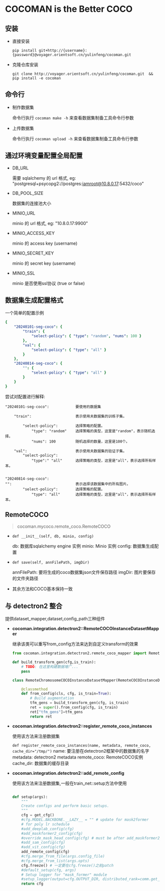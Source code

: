# COCOMAN is the Better COCO


##  安装

-  直接安装

    `pip install git+http://{username}:{password}@voyager.orientsoft.cn/yulinfeng/cocoman.git`

- 克隆仓库安装

    `git clone http://voyager.orientsoft.cn/yulinfeng/cocoman.git  && pip install -e cocoman`

## 命令行

- 制作数据集

    命令行执行 `cocoman make -h` 来查看数据集制备工具命令行参数

- 上传数据集

    命令行执行 `cocoman upload -h` 来查看数据集制备工具命令行参数


## 通过环境变量配置全局配置

- DB_URL

    需要 sqlalchemy 的 url 格式, eg: "postgresql+psycopg2://postgres:iamroot@10.8.0.17:5432/coco"

- DB_POOL_SIZE

    数据集的连接池大小

- MINIO_URL
    
    minio 的 url 格式, eg: "10.8.0.17:9900"

- MINIO_ACCESS_KEY

    minio 的 access key (username)

- MINIO_SECRET_KEY

    minio 的 secret key (username)

- MINIO_SSL

    minio 是否使用ssl协议 (true or false)


## 数据集生成配置格式

一个简单的配置示例

```yml
{
    "20240101-seg-coco": {
        "train": {
            "select-policy": { "type": "random", "nums": 100 }
        },
        "val": {
            "select-policy": { "type": "all" }
        }
    },
    "20240814-seg-coco": {
        "": {
            "select-policy": { "type": "all" }
        }
    }
}
```

尝试对配置进行解释:

```
"20240101-seg-coco":            要使用的数据集
    
    "train":                    表示使用夫数据集的训练子集。
    
        "select-policy":        选择策略的配置。
            "type": "random"    选择策略的类型，这里是"random"，表示随机选择。
            "nums": 100         随机选择的数量，这里是100个。

    "val":                      表示使用夫数据集的验证子集。
        "select-policy": 
            "type":" "all"      选择策略的类型，这里是"all"，表示选择所有样本。


"20240814-seg-coco":
"":                             表示选择该数据集中的所有图片。
        "select-policy":        选择策略的配置。
            "type": "all"       选择策略的类型，这里是"all"，表示选择所有样本。
```


## RemoteCOCO

> cocoman.mycoco.remote_coco.RemoteCOCO

- `def __init__(self, db, minio, config)`

    db:         数据库sqlalchemy engine 实例
    minio:      Minio 实例
    config:     数据集生成配置

- `def save(self, annFilePath, imgDir)`

    annFilePath: 要将生成的coco数据集json文件保存路径
    imgDir: 图片要保存的文件夹路径

- 其余方法和COCO基本保持一致


## 与 detectron2 整合

提供dataset_mapper,dataset,config_path三种组件

- **cocoman.integration.detectron2::RemoteCOCOInstanceDatasetMapper**

    继承该类可以重写from_config方法来达到自定义transform的效果
    ```python
    from cocoman.integration.detectron2.remote_coco_mapper import RemoteCOCOInstanceDatasetMapper

    def build_transform_gen(cfg,is_train):
        # TODO: 在这里构建数据增广...
        pass

    class RemoteChromosomeCOCOInstanceDatasetMapper(RemoteCOCOInstanceDatasetMapper):

        @classmethod
        def from_config(cls, cfg, is_train=True):
            # Build augmentation
            tfm_gens = build_transform_gen(cfg, is_train)
            ret = super().from_config(cfg, is_train)
            ret["tfm_gens"]=tfm_gens
            return ret
    ```

- **cocoman.integration.detectron2::register_remote_coco_instances**

     使用该方法来注册数据集

    `def register_remote_coco_instances(name, metadata, remote_coco, cache_dir="/tmp/")`
        name:                   要注册在detectron2框架中的数据集的名字
        metadata:               detectron2 metadata
        remote_coco:            RemoteCOCO实例
        cache_dir:              数据集的缓存目录


- **cocoman.integration.detectron2::add_remote_config**

     使用该方法来注册数据集,一般在train_net::setup方法中使用

    ```python

    def setup(args):
        """
        Create configs and perform basic setups.
        """
        cfg = get_cfg()
        #cfg.MODEL.BACKBONE.__LAZY__ = "" # update for mask2former
        # for poly lr schedule
        #add_deeplab_config(cfg)
        #add_maskformer2_config(cfg)
        #override_mask_head_config(cfg) # must be after add_maskformer2_config
        #add_sam_config(cfg)
        #add_vit_config(cfg)
        add_remote_config(cfg)  
        #cfg.merge_from_file(args.config_file)
        #cfg.merge_from_list(args.opts)
        cfg.freeze() # 一定要在cfg.freeze()之前patch
        #default_setup(cfg, args)
        # Setup logger for "mask_former" module
        #setup_logger(output=cfg.OUTPUT_DIR, distributed_rank=comm.get_rank(), name="mask2former")
        return cfg
    ```